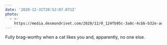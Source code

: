 ```yaml
---
date: '2020-12-31T20:52:07.071Z'
photo:
  - >-
    https://media.desmondrivet.com/2020/12/0_124fb95c-3a8c-4cbb-b32e-ad2607f63220.jpg
---
```


Fully brag-worthy when a cat likes you and, apparently, no one else.
